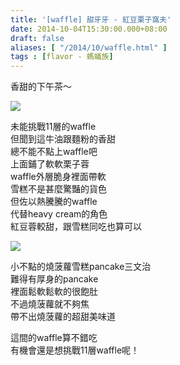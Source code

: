 ```yaml
---
title: '[waffle] 甜牙牙 - 紅豆栗子窩夫'
date: 2014-10-04T15:30:00.000+08:00
draft: false
aliases: [ "/2014/10/waffle.html" ]
tags : [flavor - 螞蟻族]
---
```


香甜的下午茶～  

[![](https://4.bp.blogspot.com/-b8YoAFUXegI/XE1L4uzdrvI/AAAAAAAAHB8/ItuddBRuDtEKSR9xtkW-vBufE3o_2MMEgCLcBGAs/s640/15378872092_a1345ff6ec_z.jpg)](https://4.bp.blogspot.com/-b8YoAFUXegI/XE1L4uzdrvI/AAAAAAAAHB8/ItuddBRuDtEKSR9xtkW-vBufE3o_2MMEgCLcBGAs/s1600/15378872092_a1345ff6ec_z.jpg)

未能挑戰11層的waffle  
但聞到這牛油跟麵粉的香甜  
總不能不點上waffle吧  
上面鋪了軟軟栗子蓉  
waffle外層脆身裡面帶軟  
雪糕不是甚麼驚豔的貨色  
但佐以熱騰騰的waffle  
代替heavy cream的角色  
紅豆蓉較甜，跟雪糕同吃也算可以  

[![](https://1.bp.blogspot.com/-YFqLp6CiBdw/XE1L8y-bNYI/AAAAAAAAHCE/Ue_M_53B3y0EG6ee_DQXXojKqpkfILt2QCLcBGAs/s640/15378870192_e33c7e7773_z.jpg)](https://1.bp.blogspot.com/-YFqLp6CiBdw/XE1L8y-bNYI/AAAAAAAAHCE/Ue_M_53B3y0EG6ee_DQXXojKqpkfILt2QCLcBGAs/s1600/15378870192_e33c7e7773_z.jpg)

小不點的燒菠蘿雪糕pancake三文治  
難得有厚身的pancake  
裡面鬆軟鬆軟的很飽肚  
不過燒菠蘿就不夠焦  
帶不出燒菠蘿的超甜美味道  
  
這間的waffle算不錯吃  
有機會還是想挑戰11層waffle呢！